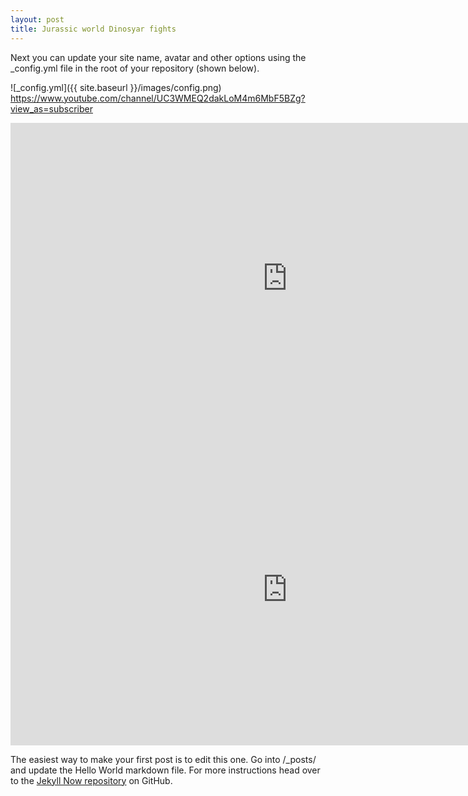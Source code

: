 ```yaml
---
layout: post
title: Jurassic world Dinosyar fights
---
```





Next you can update your site name, avatar and other options using the _config.yml file in the root of your repository (shown below).

![_config.yml]({{ site.baseurl }}/images/config.png)
https://www.youtube.com/channel/UC3WMEQ2dakLoM4m6MbF5BZg?view_as=subscriber

<iframe width="885" height="498" src="https://www.youtube.com/embed/vLyMUoHSA4s" frameborder="0" allow="accelerometer; autoplay; encrypted-media; gyroscope; picture-in-picture" allowfullscreen></iframe>

<iframe width="885" height="498" src="https://www.youtube.com/embed/5JYePB3NOqo" frameborder="0" allow="accelerometer; autoplay; encrypted-media; gyroscope; picture-in-picture" allowfullscreen></iframe>

The easiest way to make your first post is to edit this one. Go into /_posts/ and update the Hello World markdown file. For more instructions head over to the [Jekyll Now repository](https://github.com/barryclark/jekyll-now) on GitHub.
